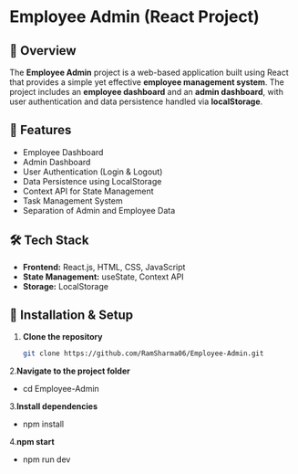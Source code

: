 # Employee Admin (React Project)

## 📌 Overview
The **Employee Admin** project is a web-based application built using React that provides a simple yet effective **employee management system**. The project includes an **employee dashboard** and an **admin dashboard**, with user authentication and data persistence handled via **localStorage**.


## 🚀 Features
- Employee Dashboard
- Admin Dashboard
- User Authentication (Login & Logout)
- Data Persistence using LocalStorage
- Context API for State Management
- Task Management System
- Separation of Admin and Employee Data

## 🛠️ Tech Stack
- **Frontend:** React.js, HTML, CSS, JavaScript
- **State Management:** useState, Context API
- **Storage:** LocalStorage

## 🔧 Installation & Setup
1. **Clone the repository**
   ```sh
   git clone https://github.com/RamSharma06/Employee-Admin.git
   
2.**Navigate to the project folder**
  -  cd Employee-Admin
    
3.**Install dependencies**
  -  npm install
    
4.**npm start**
 -   npm run dev

